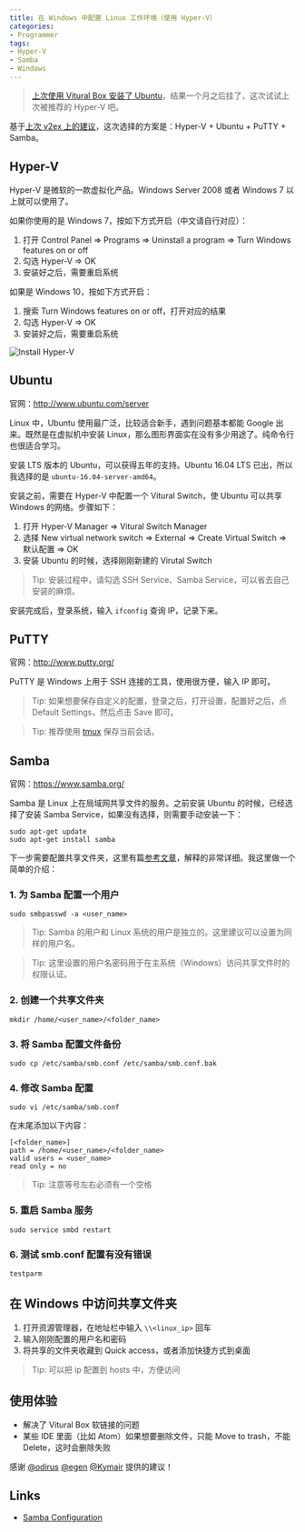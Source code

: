 ```yaml
---
title: 在 Windows 中配置 Linux 工作环境（使用 Hyper-V）
categories:
- Programmer
tags:
- Hyper-V
- Samba
- Windows
---
```


> [上次使用 Vitural Box 安装了 Ubuntu](http://blog.xcatliu.com/2016/04/21/setup-linux-workspace-in-windows/)，结果一个月之后挂了，这次试试上次被推荐的 Hyper-V 吧。

基于[上次 v2ex 上的建议](https://v2ex.com/t/274202)，这次选择的方案是：Hyper-V + Ubuntu + PuTTY + Samba。

<!-- more -->

## Hyper-V

Hyper-V 是微软的一款虚拟化产品。Windows Server 2008 或者 Windows 7 以上就可以使用了。

如果你使用的是 Windows 7，按如下方式开启（中文请自行对应）：

1. 打开 Control Panel => Programs => Uninstall a program => Turn Windows features on or off
2. 勾选 Hyper-V => OK
3. 安装好之后，需要重启系统

如果是 Windows 10，按如下方式开启：

1. 搜索 Turn Windows features on or off，打开对应的结果
2. 勾选 Hyper-V => OK
3. 安装好之后，需要重启系统

![Install Hyper-V](http://7xthy2.com1.z0.glb.clouddn.com/blog/2016-05-21-install-hyper-v.png)

## Ubuntu

官网：http://www.ubuntu.com/server

Linux 中，Ubuntu 使用最广泛，比较适合新手，遇到问题基本都能 Google 出来。既然是在虚拟机中安装 Linux，那么图形界面实在没有多少用途了。纯命令行也很适合学习。

安装 LTS 版本的 Ubuntu，可以获得五年的支持。Ubuntu 16.04 LTS 已出，所以我选择的是 `ubuntu-16.04-server-amd64`。

安装之前，需要在 Hyper-V 中配置一个 Vitural Switch，使 Ubuntu 可以共享 Windows 的网络。步骤如下：

1. 打开 Hyper-V Manager => Vitural Switch Manager
2. 选择 New virtual network switch => External => Create Virtual Switch => 默认配置 => OK
3. 安装 Ubuntu 的时候，选择刚刚新建的 Virutal Switch

> Tip: 安装过程中，请勾选 SSH Service、Samba Service，可以省去自己安装的麻烦。

安装完成后，登录系统，输入 `ifconfig` 查询 IP，记录下来。

## PuTTY

官网：http://www.putty.org/

PuTTY 是 Windows 上用于 SSH 连接的工具，使用很方便，输入 IP 即可。

> Tip: 如果想要保存自定义的配置，登录之后，打开设置，配置好之后，点 Default Settings，然后点击 Save 即可。

> Tip: 推荐使用 [tmux](https://tmux.github.io/) 保存当前会话。

## Samba

官网：https://www.samba.org/

Samba 是 Linux 上在局域网共享文件的服务。之前安装 Ubuntu 的时候，已经选择了安装 Samba Service，如果没有选择，则需要手动安装一下：

```shell
sudo apt-get update
sudo apt-get install samba
```

下一步需要配置共享文件夹，这里有篇[参考文章][Samba Configuration]，解释的非常详细。我这里做一个简单的介绍：

### 1. 为 Samba 配置一个用户

```shell
sudo smbpasswd -a <user_name>
```

> Tip: Samba 的用户和 Linux 系统的用户是独立的。这里建议可以设置为同样的用户名。

> Tip: 这里设置的用户名密码用于在主系统（Windows）访问共享文件时的权限认证。

### 2. 创建一个共享文件夹

```shell
mkdir /home/<user_name>/<folder_name>
```

### 3. 将 Samba 配置文件备份

```shell
sudo cp /etc/samba/smb.conf /etc/samba/smb.conf.bak
```

### 4. 修改 Samba 配置

```shell
sudo vi /etc/samba/smb.conf
```

在末尾添加以下内容：

```shell
[<folder_name>]
path = /home/<user_name>/<folder_name>
valid users = <user_name>
read only = no
```

> Tip: 注意等号左右必须有一个空格

### 5. 重启 Samba 服务

```shell
sudo service smbd restart
```

### 6. 测试 smb.conf 配置有没有错误

```shell
testparm
```

## 在 Windows 中访问共享文件夹

1. 打开资源管理器，在地址栏中输入 `\\<linux_ip>` 回车
2. 输入刚刚配置的用户名和密码
3. 将共享的文件夹收藏到 Quick access，或者添加快捷方式到桌面

> Tip: 可以把 ip 配置到 hosts 中，方便访问

## 使用体验

- 解决了 Vitural Box 软链接的问题
- 某些 IDE 里面（比如 Atom）如果想要删除文件，只能 Move to trash，不能 Delete，这时会删除失败

感谢 [@odirus](https://v2ex.com/member/odirus) [@egen](https://v2ex.com/member/egen) [@Kymair](https://v2ex.com/member/Kymair) 提供的建议！

## Links

- [Samba Configuration]

[Samba Configuration]: https://help.ubuntu.com/community/How%20to%20Create%20a%20Network%20Share%20Via%20Samba%20Via%20CLI%20(Command-line%20interface/Linux%20Terminal)%20-%20Uncomplicated,%20Simple%20and%20Brief%20Way!
